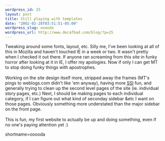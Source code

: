 ```yaml
--- 
wordpress_id: 25
layout: post
title: Still playing with templates
date: "2002-02-28T03:51:51-05:00"
wordpress_slug: ooooda
wordpress_url: http://www.decafbad.com/blog/?p=25
---
```

Tweaking around some fonts, layout, etc.  Silly me, I've been looking at all of this in Mozilla and haven't touched IE in a week or two.  It wasn't pretty when I checked it out there.  If anyone ran screaming from this site in funky horror after looking at it in IE, I offer my apologies.  Now if only I can get MT to stop doing funky things with apostrophes.
<br /><br />
Working on the site design itself more, stripped away the frames (MT's pings to weblogs.com didn't like 'em anyway), having more <a href="http://www.decafbad.com/twiki/bin/view/Main/SSI">SSI</a> fun, and generally trying to clean up the second level pages of the site (ie. individual story pages, etc.)  Next, I should be making pages to each individual category, if I can figure out what kind of seconday sidebar &amp;etc I want on those pages.  Obviously something more understated than the major sidebar on the front page.
<br /><br />
This is fun, my first website to actually be up and doing something, even if no one's paying attention yet :)
<!--more-->
shortname=ooooda
